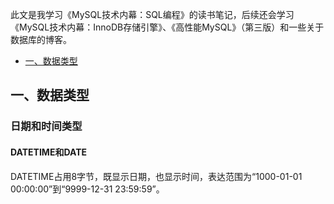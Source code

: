 此文是我学习《MySQL技术内幕：SQL编程》的读书笔记，后续还会学习《MySQL技术内幕：InnoDB存储引擎》、《高性能MySQL》（第三版）和一些关于数据库的博客。

* [一、数据类型](#一数据类型)

## 一、数据类型
### 日期和时间类型
#### DATETIME和DATE
DATETIME占用8字节，既显示日期，也显示时间，表达范围为“1000-01-01 00:00:00”到“9999-12-31 23:59:59”。
